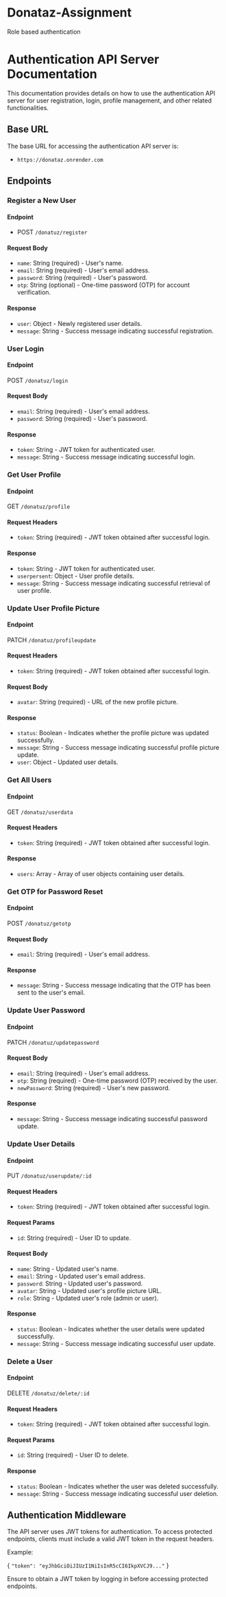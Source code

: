 # Donataz-Assignment
Role based authentication
# Authentication API Server Documentation

This documentation provides details on how to use the authentication API server for user registration, login, profile management, and other related functionalities.

## Base URL

The base URL for accessing the authentication API server is:

* `https://donataz.onrender.com`

## Endpoints

### Register a New User

#### Endpoint

* POST `/donatuz/register`

#### Request Body

- `name`: String (required) - User's name.
- `email`: String (required) - User's email address.
- `password`: String (required) - User's password.
- `otp`: String (optional) - One-time password (OTP) for account verification.

#### Response

- `user`: Object - Newly registered user details.
- `message`: String - Success message indicating successful registration.

### User Login

#### Endpoint

POST `/donatuz/login`

#### Request Body

- `email`: String (required) - User's email address.
- `password`: String (required) - User's password.

#### Response

- `token`: String - JWT token for authenticated user.
- `message`: String - Success message indicating successful login.

### Get User Profile

#### Endpoint

GET `/donatuz/profile`

#### Request Headers

- `token`: String (required) - JWT token obtained after successful login.

#### Response

- `token`: String - JWT token for authenticated user.
- `userpersent`: Object - User profile details.
- `message`: String - Success message indicating successful retrieval of user profile.

### Update User Profile Picture

#### Endpoint

PATCH `/donatuz/profileupdate`

#### Request Headers

- `token`: String (required) - JWT token obtained after successful login.

#### Request Body

- `avatar`: String (required) - URL of the new profile picture.

#### Response

- `status`: Boolean - Indicates whether the profile picture was updated successfully.
- `message`: String - Success message indicating successful profile picture update.
- `user`: Object - Updated user details.

### Get All Users

#### Endpoint

GET `/donatuz/userdata`

#### Request Headers

- `token`: String (required) - JWT token obtained after successful login.

#### Response

- `users`: Array - Array of user objects containing user details.

### Get OTP for Password Reset

#### Endpoint

POST `/donatuz/getotp`

#### Request Body

- `email`: String (required) - User's email address.

#### Response

- `message`: String - Success message indicating that the OTP has been sent to the user's email.

### Update User Password

#### Endpoint

PATCH `/donatuz/updatepassword`

#### Request Body

- `email`: String (required) - User's email address.
- `otp`: String (required) - One-time password (OTP) received by the user.
- `newPassword`: String (required) - User's new password.

#### Response

- `message`: String - Success message indicating successful password update.

### Update User Details

#### Endpoint

PUT `/donatuz/userupdate/:id`

#### Request Headers

- `token`: String (required) - JWT token obtained after successful login.

#### Request Params

- `id`: String (required) - User ID to update.

#### Request Body

- `name`: String - Updated user's name.
- `email`: String - Updated user's email address.
- `password`: String - Updated user's password.
- `avatar`: String - Updated user's profile picture URL.
- `role`: String - Updated user's role (admin or user).

#### Response

- `status`: Boolean - Indicates whether the user details were updated successfully.
- `message`: String - Success message indicating successful user update.

### Delete a User

#### Endpoint

DELETE `/donatuz/delete/:id`

#### Request Headers

- `token`: String (required) - JWT token obtained after successful login.

#### Request Params

- `id`: String (required) - User ID to delete.

#### Response

- `status`: Boolean - Indicates whether the user was deleted successfully.
- `message`: String - Success message indicating successful user deletion.

## Authentication Middleware

The API server uses JWT tokens for authentication. To access protected endpoints, clients must include a valid JWT token in the request headers.

Example:

{
`"token": "eyJhbGciOiJIUzI1NiIsInR5cCI6IkpXVCJ9..."`
}


Ensure to obtain a JWT token by logging in before accessing protected endpoints.


